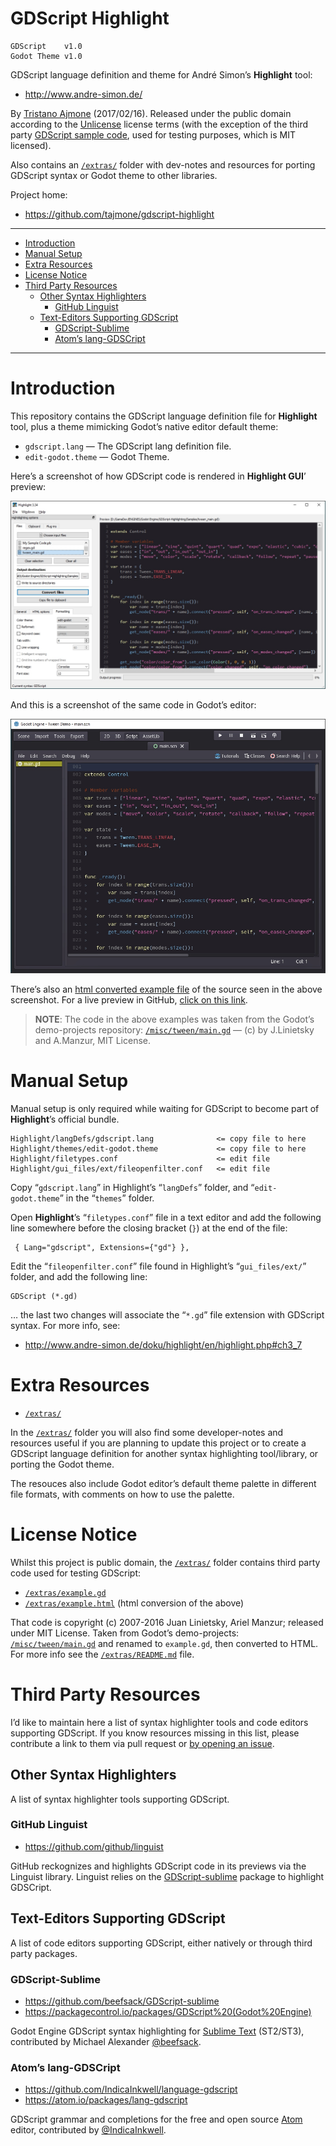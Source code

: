 GDScript Highlight
==================

    GDScript    v1.0
    Godot Theme v1.0

GDScript language definition and theme for André Simon’s **Highlight** tool:

-   <http://www.andre-simon.de/>

By [Tristano Ajmone](https://github.com/tajmone/) (2017/02/16). Released under the public domain according to the [Unlicense](./LICENSE) license terms (with the exception of the third party [GDScript sample code](#license-notice), used for testing purposes, which is MIT licensed).

Also contains an [`/extras/`](./extras/) folder with dev-notes and resources for porting GDScript syntax or Godot theme to other libraries.

Project home:

-   <https://github.com/tajmone/gdscript-highlight>

------------------------------------------------------------------------

<!-- #toc -->
-   [Introduction](#introduction)
-   [Manual Setup](#manual-setup)
-   [Extra Resources](#extra-resources)
-   [License Notice](#license-notice)
-   [Third Party Resources](#third-party-resources)
    -   [Other Syntax Highlighters](#other-syntax-highlighters)
        -   [GitHub Linguist](#github-linguist)
    -   [Text-Editors Supporting GDScript](#text-editors-supporting-gdscript)
        -   [GDScript-Sublime](#gdscript-sublime)
        -   [Atom’s lang-GDSCript](#atoms-lang-gdscript)

<!-- /toc -->

------------------------------------------------------------------------

Introduction
============

This repository contains the GDScript language definition file for **Highlight** tool, plus a theme mimicking Godot’s native editor default theme:

-   `gdscript.lang` — The GDScript lang definition file.
-   `edit-godot.theme` — Godot Theme.

Here’s a screenshot of how GDScript code is rendered in **Highlight GUI**’ preview:

[![Highlight GUI Screenshot](./extras/screenshot-highlight-gui.jpg "Screenshot of Highlight GUI preview of sample GDScript")](./extras/screenshot-highlight-gui.jpg)

And this is a screenshot of the same code in Godot’s editor:

[![Godot Editor Screenshot](./extras/screenshot-godot-editor.jpg "Screenshot of sample GDScript in Godot Editor")](./extras/screenshot-godot-editor.jpg)

There’s also an [html converted example file](./extras/example.html) of the source seen in the above screenshot. For a live preview in GitHub, [click on this link](http://htmlpreview.github.io/?https://github.com/tajmone/gdscript-highlight/blob/master/extras/example.html).

> **NOTE**: The code in the above examples was taken from the Godot’s demo-projects repository: [`/misc/tween/main.gd`](https://github.com/godotengine/godot-demo-projects/blob/master/misc/tween/main.gd) — (c) by J.Linietsky and A.Manzur, MIT License.

Manual Setup
============

Manual setup is only required while waiting for GDScript to become part of **Highlight**’s official bundle.

    Highlight/langDefs/gdscript.lang              <= copy file to here
    Highlight/themes/edit-godot.theme             <= copy file to here
    Highlight/filetypes.conf                      <= edit file 
    Highlight/gui_files/ext/fileopenfilter.conf   <= edit file 

Copy “`gdscript.lang`” in Highlight’s “`langDefs`” folder, and “`edit-godot.theme`” in the “`themes`” folder.

Open **Highlight**’s “`filetypes.conf`” file in a text editor and add the following line somewhere before the closing bracket (`}`) at the end of the file:

     { Lang="gdscript", Extensions={"gd"} },

Edit the “`fileopenfilter.conf`” file found in Highlight’s “`gui_files/ext/`” folder, and add the following line:

    GDScript (*.gd)

… the last two changes will associate the “`*.gd`” file extension with GDScript syntax. For more info, see:

-   <http://www.andre-simon.de/doku/highlight/en/highlight.php#ch3_7>

Extra Resources
===============

-   [`/extras/`](./extras/)

In the [`/extras/`](./extras/) folder you will also find some developer-notes and resources useful if you are planning to update this project or to create a GDScript language definition for another syntax highlighting tool/library, or porting the Godot theme.

The resouces also include Godot editor’s default theme palette in different file formats, with comments on how to use the palette.

License Notice
==============

Whilst this project is public domain, the [`/extras/`](./extras/) folder contains third party code used for testing GDScript:

-   [`/extras/example.gd`](./extras/example.gd)
-   [`/extras/example.html`](./extras/example.html) (html conversion of the above)

That code is copyright (c) 2007-2016 Juan Linietsky, Ariel Manzur; released under MIT License. Taken from Godot’s demo-projects: [`/misc/tween/main.gd`](https://github.com/godotengine/godot-demo-projects/blob/master/misc/tween/main.gd) and renamed to `example.gd`, then converted to HTML. For more info see the [`/extras/README.md`](./extras/README.md) file.

Third Party Resources
=====================

I’d like to maintain here a list of syntax highlighter tools and code editors supporting GDScript. If you know resources missing in this list, please contribute a link to them via pull request or [by opening an issue](https://github.com/tajmone/gdscript-highlight/issues/new).

Other Syntax Highlighters
-------------------------

A list of syntax highlighter tools supporting GDScript.

### GitHub Linguist

-   <https://github.com/github/linguist>

GitHub reckognizes and highlights GDScript code in its previews via the Linguist library. Linguist relies on the [GDScript-sublime](#gdscript-sublime) package to highlight GDSCript.

Text-Editors Supporting GDScript
--------------------------------

A list of code editors supporting GDScript, either natively or through third party packages.

### GDScript-Sublime

-   <https://github.com/beefsack/GDScript-sublime>
-   <https://packagecontrol.io/packages/GDScript%20(Godot%20Engine)>

Godot Engine GDScript syntax highlighting for [Sublime Text](https://www.sublimetext.com/) (ST2/ST3), contributed by Michael Alexander [@beefsack](https://github.com/beefsack).

### Atom’s lang-GDSCript

-   <https://github.com/IndicaInkwell/language-gdscript>
-   <https://atom.io/packages/lang-gdscript>

GDScript grammar and completions for the free and open source [Atom](https://atom.io/) editor, contributed by [@IndicaInkwell](https://github.com/IndicaInkwell).
